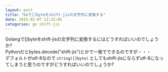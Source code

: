 ```yaml
---
layout: post
title: "Goで[]byteをshift-jisの文字列に変換する"
date: 2015-02-07 13:25:05
categories: go shift-jis
---
```

<p>Golangで[]byteをshift-jisの文字列に変換するにはどうすればいいのでしょうか?<br>
Pythonだとbytes.decode("shift-jis")とかで一発でできるのですが・・・<br>
デフォルトがutf-8なので <code>string([]byte)</code> としてもshift-jisにならずutf-8になってしまうと思うのですがどうすればいいのでしょうか?</p>
